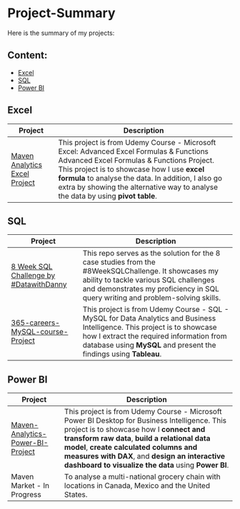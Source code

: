 # Project-Summary

Here is the summary of my projects:

## Content:
- [Excel](#excel)
- [SQL](#sql) 
- [Power BI](#power-bi) 

## Excel
| Project   | Description   |
| ------------- | ------------- |
| [Maven Analytics Excel Project](https://github.com/Sakinahcr/Maven-Analytics-Excel-Project) | This project is from Udemy Course - Microsoft Excel: Advanced Excel Formulas & Functions Advanced Excel Formulas & Functions Project. This project is to showcase how I use **excel formula** to analyse the data. In addition, I also go extra by showing the alternative way to analyse the data by using **pivot table**. |


## SQL 
| Project  | Description   |
| ------------- | ------------- |
| [8 Week SQL Challenge by #DatawithDanny](https://github.com/Sakinahcr/8-Week-SQL-Challenge/blob/main/README.md#8-week-sql-challenge) | This repo serves as the solution for the 8 case studies from the #8WeekSQLChallenge. It showcases my ability to tackle various SQL challenges and demonstrates my proficiency in SQL query writing and problem-solving skills. |
|  [365-careers-MySQL-course-Project](https://github.com/Sakinahcr/365-careers-MySQL-course-Project#365-careers-mysql-course-project) | This project is from Udemy Course - SQL - MySQL for Data Analytics and Business Intelligence. This project is to showcase how I extract the required information from database using **MySQL** and present the findings using **Tableau**.  |


## Power BI 
| Project | Description   |
| ------------- | ------------- |
| [Maven-Analytics-Power-BI-Project](https://github.com/Sakinahcr/Maven-Analytics-Power-BI-Project) | This project is from Udemy Course - Microsoft Power BI Desktop for Business Intelligence. This project is to showcase how I **connect and transform raw data**, **build a relational data model**, **create calculated columns and measures with DAX**, and **design an interactive dashboard to visualize the data** using **Power BI**.|
| Maven Market - In Progress | To analyse a multi-national grocery chain with locations in Canada, Mexico and the United States. |
